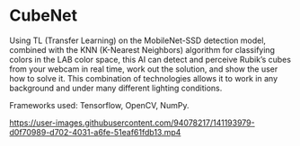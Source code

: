 # CubeNet

Using TL (Transfer Learning) on the MobileNet-SSD detection model, combined with the KNN (K-Nearest Neighbors) algorithm for classifying colors in the LAB color space, this AI can detect and perceive Rubik’s cubes from your webcam in real time, work out the solution, and show the user how to solve it. This combination of technologies allows it to work in any background and under many different lighting conditions.

Frameworks used: Tensorflow, OpenCV, NumPy.

https://user-images.githubusercontent.com/94078217/141193979-d0f70989-d702-4031-a6fe-51eaf61fdb13.mp4
